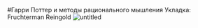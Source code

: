 #Гарри Поттер и методы рационального мышления
Укладка: Fruchterman Reingold
![untitled](https://user-images.githubusercontent.com/13393270/49281323-4f2a1180-f49d-11e8-8790-e8d88b87550a.png)
